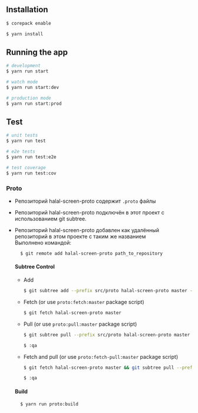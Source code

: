 ## Installation
```bash
$ corepack enable
```
```bash
$ yarn install
```

## Running the app

```bash
# development
$ yarn run start

# watch mode
$ yarn run start:dev

# production mode
$ yarn run start:prod
```

## Test

```bash
# unit tests
$ yarn run test

# e2e tests
$ yarn run test:e2e

# test coverage
$ yarn run test:cov
```


### Proto
- Репозиторий halal-screen-proto содержит `.proto` файлы
- Репозиторий halal-screen-proto подключён в этот проект с использованием git subtree.  
- Репозиторий halal-screen-proto добавлен как удалённый репозиторий в этом проекте с таким же названием  
  Выполнено командой:
  ```bash
    $ git remote add halal-screen-proto path_to_repository
  ```
    
  #### Subtree Control
  - Add
    ```bash
    $ git subtree add --prefix src/proto halal-screen-proto master --squash
    ``` 
  - Fetch (or use `proto:fetch:master` package script)
    ```bash
    $ git fetch halal-screen-proto master
    ```
  - Pull (or use `proto:pull:master` package script)
    ```bash
    $ git subtree pull --prefix src/proto halal-screen-proto master --squash
    ```
    ```bash
    $ :qa
    ```
  - Fetch and pull (or use `proto:fetch-pull:master` package script)
    ```bash
    $ git fetch halal-screen-proto master && git subtree pull --prefix src/proto halal-screen-proto master --squash
    ```
    ```bash
    $ :qa
    ```
     
  #### Build
  ```bash
    $ yarn run proto:build
  ```